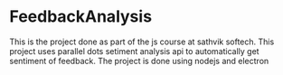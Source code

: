 # FeedbackAnalysis
This is the project done as part of the js course at sathvik softech. This project uses parallel dots setiment analysis api to automatically get sentiment of feedback. The project is done using nodejs and electron
